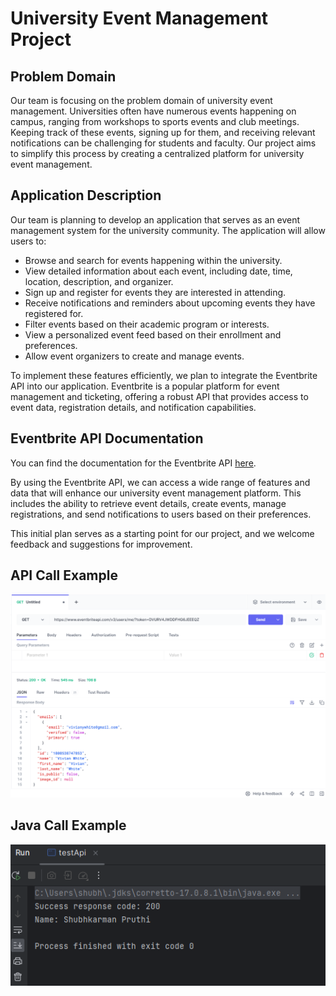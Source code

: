 # University Event Management Project

## Problem Domain
Our team is focusing on the problem domain of university event management. Universities often have numerous events happening on campus, ranging from workshops to sports events and club meetings. Keeping track of these events, signing up for them, and receiving relevant notifications can be challenging for students and faculty. Our project aims to simplify this process by creating a centralized platform for university event management.

## Application Description
Our team is planning to develop an application that serves as an event management system for the university community. The application will allow users to:

- Browse and search for events happening within the university.
- View detailed information about each event, including date, time, location, description, and organizer.
- Sign up and register for events they are interested in attending.
- Receive notifications and reminders about upcoming events they have registered for.
- Filter events based on their academic program or interests.
- View a personalized event feed based on their enrollment and preferences.
- Allow event organizers to create and manage events.

To implement these features efficiently, we plan to integrate the Eventbrite API into our application. Eventbrite is a popular platform for event management and ticketing, offering a robust API that provides access to event data, registration details, and notification capabilities.

## Eventbrite API Documentation
You can find the documentation for the Eventbrite API [here](https://www.eventbrite.com/platform/api).

By using the Eventbrite API, we can access a wide range of features and data that will enhance our university event management platform. This includes the ability to retrieve event details, create events, manage registrations, and send notifications to users based on their preferences.
	
This initial plan serves as a starting point for our project, and we welcome feedback and suggestions for improvement.

## API Call Example
![Example API Call](./images/apiexample.png)

## Java Call Example
![Example Java Output](./images/javaoutput.png)
